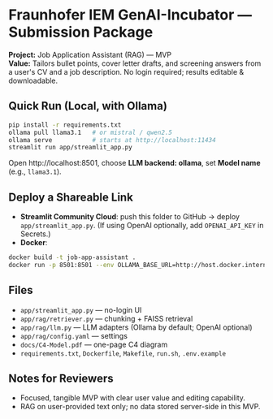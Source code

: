 # Fraunhofer IEM GenAI-Incubator — Submission Package

**Project:** Job Application Assistant (RAG) — MVP  
**Value:** Tailors bullet points, cover letter drafts, and screening answers from a user's CV and a job description. No login required; results editable & downloadable.

## Quick Run (Local, with Ollama)
```bash
pip install -r requirements.txt
ollama pull llama3.1   # or mistral / qwen2.5
ollama serve           # starts at http://localhost:11434
streamlit run app/streamlit_app.py
```
Open http://localhost:8501, choose **LLM backend: ollama**, set **Model name** (e.g., `llama3.1`).

## Deploy a Shareable Link
- **Streamlit Community Cloud**: push this folder to GitHub → deploy `app/streamlit_app.py`. (If using OpenAI optionally, add `OPENAI_API_KEY` in Secrets.)
- **Docker**:
```bash
docker build -t job-app-assistant .
docker run -p 8501:8501 --env OLLAMA_BASE_URL=http://host.docker.internal:11434 job-app-assistant
```

## Files
- `app/streamlit_app.py` — no-login UI
- `app/rag/retriever.py` — chunking + FAISS retrieval
- `app/rag/llm.py` — LLM adapters (Ollama by default; OpenAI optional)
- `app/rag/config.yaml` — settings
- `docs/C4-Model.pdf` — one-page C4 diagram
- `requirements.txt`, `Dockerfile`, `Makefile`, `run.sh`, `.env.example`

## Notes for Reviewers
- Focused, tangible MVP with clear user value and editing capability.
- RAG on user-provided text only; no data stored server-side in this MVP.
